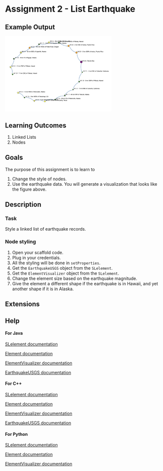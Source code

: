 # Assignment 2 - List Earthquake

## Example Output

<img src="./figures/fig1.png" alt="drawing" width="350"></img>


## Learning Outcomes

1. Linked Lists
2. Nodes


## Goals
The purpose of this assignment is to learn to
1. Change the style of nodes.
2. Use the earthquake data.
You will generate a visualization that looks like the figure above.


## Description

### Task
Style a linked list of earthquake records.

### Node styling
1. Open your scaffold code.
2. Plug in your credentials.
3. All the styling will be done in `setProperties`.
4. Get the `EarthquakeUSGS` object from the `SLelement`.
5. Get the `ElementVisualizer` object from the `SLelement`.
6. Change the element size based on the earthquake magnitude.
7. Give the element a different shape if the earthquake is in Hawaii, and yet another shape if it is in Alaska.


## Extensions


## Help

#### For Java
[SLelement documentation](http://bridgesuncc.github.io/doc/java-api/current/html/classbridges_1_1base_1_1_s_lelement.html)

[Element documentation](http://bridgesuncc.github.io/doc/java-api/current/html/classbridges_1_1base_1_1_element.html)

[ElementVisualizer documentation](http://bridgesuncc.github.io/doc/java-api/current/html/classbridges_1_1base_1_1_element_visualizer.html)

[EarthquakeUSGS documentation](http://bridgesuncc.github.io/doc/java-api/current/html/classbridges_1_1data__src__dependent_1_1_earthquake_u_s_g_s.html)

#### For C++
[SLelement documentation](http://bridgesuncc.github.io/doc/cxx-api/current/html/classbridges_1_1datastructure_1_1_s_lelement.html)

[Element documentation](http://bridgesuncc.github.io/doc/cxx-api/current/html/classbridges_1_1datastructure_1_1_element.html)

[ElementVisualizer documentation](http://bridgesuncc.github.io/doc/cxx-api/current/html/classbridges_1_1datastructure_1_1_element_visualizer.html)

[EarthquakeUSGS documentation](http://bridgesuncc.github.io/doc/cxx-api/current/html/classbridges_1_1dataset_1_1_earthquake_u_s_g_s.html)

#### For Python
[SLelement documentation](http://bridgesuncc.github.io/doc/python-api/current/html/classbridges_1_1sl__element_1_1_s_lelement.html)

[Element documentation](http://bridgesuncc.github.io/doc/python-api/current/html/classbridges_1_1element_1_1_element.html)

[ElementVisualizer documentation](http://bridgesuncc.github.io/doc/python-api/current/html/classbridges_1_1element__visualizer_1_1_element_visualizer.html)

